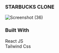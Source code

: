 ### STARBUCKS CLONE
![Screenshot (36)](https://github.com/IZZO29/StarbucksClone/assets/52713855/2db34d5c-a7f6-4351-b6dd-591830eff27b)
### Built With
React JS <br>
Tailwind Css
